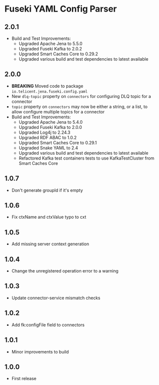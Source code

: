 # Fuseki YAML Config Parser

## 2.0.1

- Build and Test Improvements:
    - Upgraded Apache Jena to 5.5.0
    - Upgraded Fuseki Kafka to 2.0.2
    - Upgraded Smart Caches Core to 0.29.2
    - Upgraded various build and test dependencies to latest available

## 2.0.0

- **BREAKING** Moved code to package `io.telicent.jena.fuseki.config.yaml`
- New `dlq-topic` property on `connectors` for configuring DLQ topic for a connector
- `topic` property on `connectors` may now be either a string, or a list, to allow configure multiple topics for a
  connector
- Build and Test Improvements:
    - Upgraded Apache Jena to 5.4.0
    - Upgraded Fuseki Kafka to 2.0.0
    - Upgraded Log4j to 2.24.3
    - Upgraded RDF ABAC to 1.0.2
    - Upgraded Smart Caches Core to 0.29.1
    - Upgraded Snake YAML to 2.4
    - Upgraded various build and test dependencies to latest available
    - Refactored Kafka test containers tests to use KafkaTestCluster from Smart Caches Core

## 1.0.7
- Don't generate groupId if it's empty

## 1.0.6
- Fix ctxName and ctxValue typo to cxt

## 1.0.5
- Add missing server context generation

## 1.0.4
- Change the unregistered operation error to a warning

## 1.0.3
- Update connector-service mismatch checks

## 1.0.2
- Add fk:configFile field to connectors

## 1.0.1
- Minor improvements to build

## 1.0.0
- First release